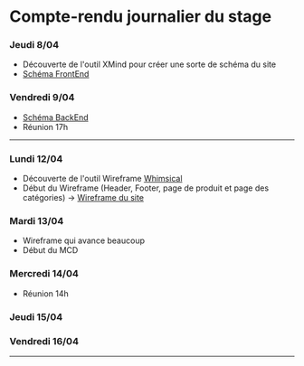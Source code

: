 # Compte-rendu journalier du stage

### Jeudi 8/04
- Découverte de l'outil XMind pour créer une sorte de schéma du site
- [Schéma FrontEnd](FrontEnd.png)

### Vendredi 9/04
- [Schéma BackEnd](BackEnd.png)
- Réunion 17h
---
### Lundi 12/04
- Découverte de l'outil Wireframe [Whimsical](http://whimsical.com)
- Début du Wireframe (Header, Footer, page de produit et page des catégories) -> [Wireframe du site](https://whimsical.com/outronic-shop-GbDf55uoJrajhd3KwUpWHw)

### Mardi 13/04
- Wireframe qui avance beaucoup
- Début du MCD

### Mercredi 14/04
- Réunion 14h

### Jeudi 15/04

### Vendredi 16/04

---